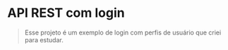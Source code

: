 # API REST com login

> Esse projeto é um exemplo de login com perfis de usuário que criei para estudar.
